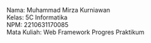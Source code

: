 Nama: Muhammad Mirza Kurniawan<br>
Kelas: 5C Informatika<br>
NPM: 2210631170085<br>
Mata Kuliah: Web Framework
Progres Praktikum
